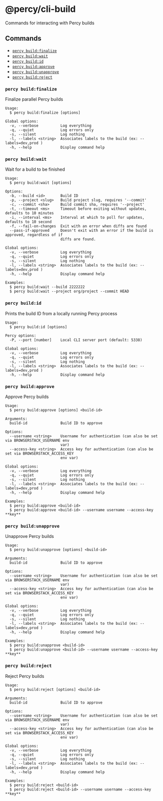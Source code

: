 # @percy/cli-build

Commands for interacting with Percy builds

## Commands
<!-- commands -->
* [`percy build:finalize`](#percy-buildfinalize)
* [`percy build:wait`](#percy-buildwait)
* [`percy build:id`](#percy-buildid)
* [`percy build:approve`](#percy-buildapprove)
* [`percy build:unapprove`](#percy-buildunapprove)
* [`percy build:reject`](#percy-buildreject)

### `percy build:finalize`

Finalize parallel Percy builds

```
Usage:
  $ percy build:finalize [options]

Global options:
  -v, --verbose          Log everything
  -q, --quiet            Log errors only
  -s, --silent           Log nothing
  -l, --labels <string>  Associates labels to the build (ex: --labels=dev,prod )
  -h, --help             Display command help
```

### `percy build:wait`

Wait for a build to be finished

```
Usage:
  $ percy build:wait [options]

Options:
  -b, --build <id>       Build ID
  -p, --project <slug>   Build project slug, requires '--commit'
  -c, --commit <sha>     Build commit sha, requires '--project'
  -t, --timeout <ms>     Timeout before exiting without updates, defaults to 10 minutes
  -i, --interval <ms>    Interval at which to poll for updates, defaults to 10 second
  -f, --fail-on-changes  Exit with an error when diffs are found
  --pass-if-approved     Doesn't exit with an error if the build is approved, regardless of if
                         diffs are found.

Global options:
  -v, --verbose          Log everything
  -q, --quiet            Log errors only
  -s, --silent           Log nothing
  -l, --labels <string>  Associates labels to the build (ex: --labels=dev,prod )
  -h, --help             Display command help

Examples:
  $ percy build:wait --build 2222222
  $ percy build:wait --project org/project --commit HEAD
```

### `percy build:id`

Prints the build ID from a locally running Percy process

```
Usage:
  $ percy build:id [options]

Percy options:
  -P, --port [number]    Local CLI server port (default: 5338)

Global options:
  -v, --verbose          Log everything
  -q, --quiet            Log errors only
  -s, --silent           Log nothing
  -l, --labels <string>  Associates labels to the build (ex: --labels=dev,prod )
  -h, --help             Display command help
```

### `percy build:approve`

Approve Percy builds

```
Usage:
  $ percy build:approve [options] <build-id>

Arguments:
  build-id               Build ID to approve

Options:
  --username <string>    Username for authentication (can also be set via BROWSERSTACK_USERNAME env
                         var)
  --access-key <string>  Access key for authentication (can also be set via BROWSERSTACK_ACCESS_KEY
                         env var)

Global options:
  -v, --verbose          Log everything
  -q, --quiet            Log errors only
  -s, --silent           Log nothing
  -l, --labels <string>  Associates labels to the build (ex: --labels=dev,prod )
  -h, --help             Display command help

Examples:
  $ percy build:approve <build-id>
  $ percy build:approve <build-id> --username username --access-key **key**
```

### `percy build:unapprove`

Unapprove Percy builds

```
Usage:
  $ percy build:unapprove [options] <build-id>

Arguments:
  build-id               Build ID to approve

Options:
  --username <string>    Username for authentication (can also be set via BROWSERSTACK_USERNAME env
                         var)
  --access-key <string>  Access key for authentication (can also be set via BROWSERSTACK_ACCESS_KEY
                         env var)

Global options:
  -v, --verbose          Log everything
  -q, --quiet            Log errors only
  -s, --silent           Log nothing
  -l, --labels <string>  Associates labels to the build (ex: --labels=dev,prod )
  -h, --help             Display command help

Examples:
  $ percy build:unapprove <build-id>
  $ percy build:unapprove <build-id> --username username --access-key **key**
```

### `percy build:reject`

Reject Percy builds

```
Usage:
  $ percy build:reject [options] <build-id>

Arguments:
  build-id               Build ID to approve

Options:
  --username <string>    Username for authentication (can also be set via BROWSERSTACK_USERNAME env
                         var)
  --access-key <string>  Access key for authentication (can also be set via BROWSERSTACK_ACCESS_KEY
                         env var)

Global options:
  -v, --verbose          Log everything
  -q, --quiet            Log errors only
  -s, --silent           Log nothing
  -l, --labels <string>  Associates labels to the build (ex: --labels=dev,prod )
  -h, --help             Display command help

Examples:
  $ percy build:reject <build-id>
  $ percy build:reject <build-id> --username username --access-key **key**
```
<!-- commandsstop -->
